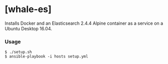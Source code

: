 # [whale-es]

Installs Docker and an Elasticsearch 2.4.4 Alpine container as a service on a Ubuntu Desktop 16.04. 

### Usage
```
$ ./setup.sh
$ ansible-playbook -i hosts setup.yml
```
